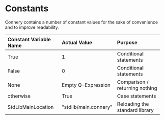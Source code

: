 # Constants

Connery contains a number of constant values for the sake of convenience and to improve readability.

| Constant Variable Name     | Actual Value          | Purpose                 |
|:---------------------------|:----------------------|:-----------------------------------------|
| True                       | 1                     | Conditional statements                   |
| False                      | 0                     | Conditional statements                   |
| None                       | Empty Q-Expression    | Comparison / returning nothing           |
| otherwise                  | True                  | Case statements                          |
| StdLibMainLocation         | "stdlib/main.connery" | Reloading the standard library           |